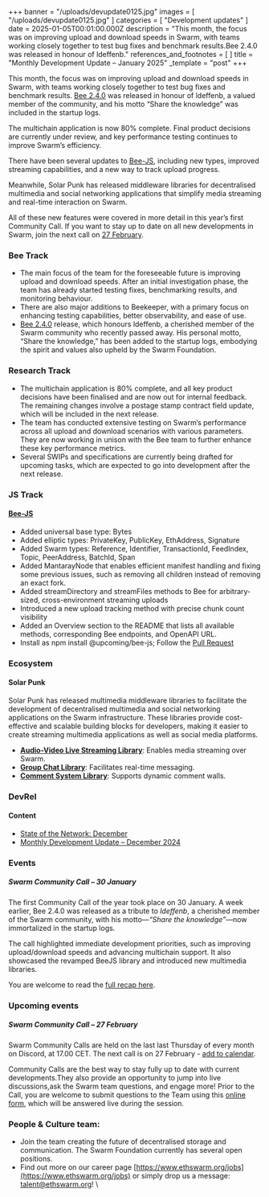 +++
banner = "/uploads/devupdate0125.jpg"
images = [ "/uploads/devupdate0125.jpg" ]
categories = [ "Development updates" ]
date = 2025-01-05T00:01:00.000Z
description = "This month, the focus was on improving upload and download speeds in Swarm, with teams working closely together to test bug fixes and benchmark results.Bee 2.4.0 was released in honour of ldeffenb."
references_and_footnotes = [ ]
title = "Monthly Development Update – January 2025"
_template = "post"
+++


This month, the focus was on improving upload and download speeds in Swarm, with teams working closely together to test bug fixes and benchmark results. [Bee 2.4.0](https://github.com/ethersphere/bee/releases/tag/v2.4.0) was released in honour of ldeffenb, a valued member of the community, and his motto “Share the knowledge” was included in the startup logs.

The multichain application is now 80% complete. Final product decisions are currently under review, and key performance testing continues to improve Swarm’s efficiency.

There have been several updates to [Bee-JS](https://github.com/ethersphere/swarm-cli), including new types, improved streaming capabilities, and a new way to track upload progress.

Meanwhile, Solar Punk has released middleware libraries for decentralised multimedia and social networking applications that simplify media streaming and real-time interaction on Swarm.

All of these new features were covered in more detail in this year’s first Community Call. If you want to stay up to date on all new developments in Swarm, join the next call on [27 February](https://www.addevent.com/event/Ns24718088).


### Bee Track 

* The main focus of the team for the foreseeable future is improving upload and download speeds. After an initial investigation phase, the team has already started testing fixes, benchmarking results, and monitoring behaviour.
* There are also major additions to Beekeeper, with a  primary focus on enhancing testing capabilities, better observability, and ease of use.
* [Bee 2.4.0](https://github.com/ethersphere/bee/releases/tag/v2.4.0) release, which honours ldeffenb, a cherished member of the Swarm community who recently passed away.  His personal motto, “Share the knowledge,” has been added to the startup logs, embodying the spirit and values also upheld by the Swarm Foundation.


### Research Track  

* The multichain application is 80% complete, and all key product decisions have been finalised and are now out for internal feedback. The remaining changes involve  a postage stamp contract field update, which will be included in the next release. 
* The team has conducted extensive testing on Swarm’s performance across all upload and download scenarios with various parameters. They are now working in unison with the Bee team to further enhance these key performance metrics. 
* Several SWIPs and specifications are currently being drafted for upcoming tasks, which are expected to go into development after the next release. 


### JS Track 

#### [Bee-JS](https://github.com/ethersphere/swarm-cli)
* Added universal base type: Bytes
* Added elliptic types: PrivateKey, PublicKey, EthAddress, Signature
* Added Swarm types: Reference, Identifier, TransactionId, FeedIndex, Topic, PeerAddress, BatchId, Span
* Added MantarayNode that enables efficient manifest handling and fixing some previous issues, such as removing all children instead of removing an exact fork.
* Added streamDirectory and streamFiles methods to Bee for arbitrary-sized, cross-environment streaming uploads
* Introduced a new upload tracking method with precise chunk count visibility
* Added an Overview section to the README that lists all available methods, corresponding Bee endpoints, and OpenAPI URL.
* Install as npm install @upcoming/bee-js; Follow the [Pull Request](https://github.com/ethersphere/bee-js/pull/977)



### Ecosystem 

#### Solar Punk

Solar Punk has released multimedia middleware libraries to facilitate the development of decentralised multimedia and social networking applications on the Swarm infrastructure. These libraries provide cost-effective and scalable building blocks for developers, making it easier to create streaming multimedia applications as well as social media platforms.

* **[Audio-Video Live Streaming Library](https://www.npmjs.com/package/@solarpunkltd/swarm-stream-js)**: Enables media streaming over Swarm. 
* **[Group Chat Library](https://www.npmjs.com/package/@solarpunkltd/swarm-chat-js)**: Facilitates real-time messaging. 
* **[Comment System Library](https://www.npmjs.com/package/@solarpunkltd/comment-system)**: Supports dynamic comment walls. 


### DevRel 

#### Content 

* [State of the Network: December](https://blog.ethswarm.org/foundation/2025/state-of-the-network-december-2024/)
* [Monthly Development Update – December 2024](https://blog.ethswarm.org/foundation/2025/monthly-development-update-december-2024/)


### Events 

##### **Swarm Community Call – 30 January**
The first Community Call of the year took place on 30 January. A week earlier, Bee 2.4.0 was released as a tribute to *ldeffenb*, a cherished member of the Swarm community, with his motto—*“Share the knowledge”*—now immortalized in the startup logs.

The call highlighted immediate development priorities, such as improving upload/download speeds and advancing multichain support. It also showcased the revamped BeeJS library and introduced new multimedia libraries.

 You are welcome to read the [full recap here](https://blog.ethswarm.org/foundation/2025/swarm-community-call-30-january-recap/). 


### Upcoming events

##### **Swarm Community Call – 27 February**

Swarm Community Calls are held on the last last Thursday of every month on Discord, at 17.00 CET. The next call is on 27 February - [add to calendar](https://www.addevent.com/event/Ns24718088). 

Community Calls are the best way to stay fully up to date with current developments.They also provide an opportunity to jump into live discussions,ask the Swarm team questions, and engage more! Prior to the Call, you are welcome to submit questions to the Team using this [online form](https://airtable.com/appNS3aNAw7rihPeg/shrBRyrMkXFsJvLS3), which will be answered live during the session.

### People & Culture team:

* Join the team creating the future of decentralised storage and communication. The Swarm Foundation currently has several open positions. 
* Find out more on our career page [https://www.ethswarm.org/jobs](https://www.ethswarm.org/jobs) or simply drop us a message: talent@ethswarm.org! \
